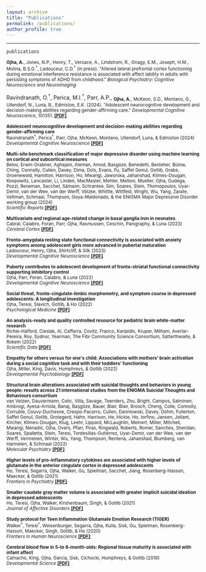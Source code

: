 ```yaml
---
layout: archive
title: "Publications"
permalink: /publications/
author_profile: true
---
```


 --- 

`publications`

<sub><b>Ojha, A.</b>, Jones, N.P., Henry, T., Versace, A., Lindstrom, R., Gnagy, E.M., Joseph, H.M., Molina, B.S.G.<sup>†</sup>, Ladouceur, C.D.<sup>†</sup> (in press). "Altered lateral prefrontal cortex functioning during emotional interference resistance is associated with affect lability in adults with persisting symptoms of ADHD from childhood." *Biological Psychiatry: Cognitive Neuroscience and Neuroimaging* 

Ravindranath, O.<sup>†</sup>, Perica, M.I.<sup>†</sup>, Parr, A.P., <sub><b>Ojha, A.</b>, McKeon, S.D., Montano, G., Ullendorf, N., Luna, B., Edmiston, E.K. (2024). "Adolescent neurocognitive development and decision-making abilities regarding gender-affirming care." *Developmental Cognitive Neuroscience*, 101351. [<b>[PDF]</b>](https://amarojha.github.io/_pages/2024dcn.pdf) 

<sub><b>Adolescent neurocognitive development and decision-making abilities regarding gender-affirming care</b>   
Ravindranath<sup>†</sup>, Perica<sup>†</sup>, Parr, Ojha, McKeon, Montano, Ullendorf, Luna, & Edmiston (2024)  
 *Developmental Cognitive Neuroscience*  [<b>[PDF]</b>](https://amarojha.github.io/_pages/2024dcn.pdf) </sub>

<sub><b>Multi-site benchmark classification of major depressive disorder using machine learning on cortical and subcortical measures</b>   
Belov, Erwin-Grabner, Aghajani, Aleman, Amod, Basgoze, Benedetti, Besteher, Bülow, Ching, Connolly, Cullen, Davey, Dima, Dols, Evans, Fu, Saffet Gonul, Gotlib, Grabe, Groenewold, Hamilton, Harrison, Ho,  Mwangi, Jaworska, Jahanshad, Klimes-Dougan, Koopowitz, Lancaster, Li, Linden, MacMaster, Mehler, Melloni, Mueller, Ojha, Oudega, Pozzi, Reneman, Sacchet, Sämann, Schrantee, Sim, Soares,  Stein, Thomopoulos, Uyar-Demir, van der Wee, van der Werff, Völzke,  Whittle, Wittfeld, Wright, Wu, Yang, Zarate, Veltman, Schmaal, Thompson, Goya-Maldonado, & the ENIGMA Major Depressive Disorder working group (2024)  
 *Scientific Reports*  [<b>[PDF]</b>](https://amarojha.github.io/_pages/2024scirep.pdf) </sub>

<sub><b>Multivariate and regional age-related change in basal ganglia iron in neonates</b>   
Cabral, Calabro, Foran, Parr, Ojha, Rasmussen, Ceschin, Panigraphy, & Luna (2023)  
 *Cerebral Cortex*  [<b>[PDF]</b>](https://amarojha.github.io/_pages/2023cercor.pdf) </sub>

<sub><b>Fronto-amygdala resting state functional connectivity is associated with anxiety symptoms among adolescent girls more advanced in pubertal maturation</b>   
Ladouceur, Henry, Ojha, Shirtcliff, & Silk (2023)  
 *Developmental Cognitive Neuroscience*  [<b>[PDF]</b>](https://amarojha.github.io/_pages/2023dcn.pdf) </sub>

<sub><b>Puberty contributes to adolescent development of fronto-striatal functional connectivity supporting inhibitory control</b>   
Ojha, Parr, Foran, Calabro, & Luna (2022)  
 *Developmental Cognitive Neuroscience*  [<b>[PDF]</b>](https://amarojha.github.io/_pages/2022dcn.pdf) </sub>

<sub><b>Social threat, fronto-cingulate-limbic morphometry, and symptom course in depressed adolescents: A longitudinal investigation</b>   
Ojha, Teresi, Slavich, Gotlib, & Ho (2022)  
 *Psychological Medicine*  [<b>[PDF]</b>](https://amarojha.github.io/_pages/2022psm.pdf) </sub>
 
 
<sub><b>An analysis-ready and quality controlled resource for pediatric brain white-matter research</b>   
Richie-Halford, Cieslak, Ai, Caffarra, Covitz, Franco, Karipidis, Kruper, Milham, Averlar-Pereira, Roy, Sydnor, Yearman, The Fibr Community Science Consortium, Satterthwaite, & Rokem (2022)  
 *Scientific Data*  [<b>[PDF]</b>](https://amarojha.github.io/_pages/2022scidata.pdf) </sub>

 
<sub><b>Empathy for others versus for one's child: Associations with mothers' brain activation during a social cognitive task and with their toddlers' functioning</b>   
Ojha, Miller, King, Davis, Humphreys, & Gotlib (2022)  
 *Developmental Psychobiology*  [<b>[PDF]</b>](https://amarojha.github.io/_pages/2022devpsybio.pdf) </sub>


<sub><b>Structural brain alterations associated with suicidal thoughts and behaviors in young people: results across 21 international studies from the ENIGMA Suicidal Thoughts and Behaviours consortium</b>   
van Velzen, Dauvermann, Colic, Villa, Savage, Toenders, Zhu, Bright, Campos, Salminen, Ambrogi, Ayesa-Arriola, Banaj, Başgöze, Bauer, Blair, Blair, Brosch, Cheng, Colle, Connolly, Corruble, Couvy-Duchesne, Crespo-Facorro, Cullen, Dannlowski, Davey, Dohm, Fullerton, Saffet Gonul, Gotlib, Grotegerd, Hahn, Harrison, He, Hickie, Ho, Iorfino, Jansen, Jollant, Kircher, Klimes-Dougan, Klug, Leehr, Lippard, McLaughlin, Meinert, Miller, Mitchell, Mwangi, Nenadić, Ojha, Overs, Pfarr, Piras, Ringwald, Roberts, Romer, Sanches, Sheridan, Soares, Spalletta, Stein, Teresi, Tordesillas-Gutiérrez, Uyar-Demir, van der Wee, van der Werff, Vermeiren, Winter, Wu, Yang, Thompson, Rentería, Jahanshad, Blumberg, van Harmelen, & Schmaal (2022)  
 *Molecular Psychiatry*  [<b>[PDF]</b>](https://amarojha.github.io/_pages/2022molpsy.pdf) </sub>
  
  
<sub><b>Higher levels of pro-inflammatory cytokines are associated with higher levels of glutamate in the anterior cingulate cortex in depressed adolescents</b>   
Ho, Teresi, Segarra, Ojha, Walker, Gu, Spielman, Sacchet, Jiang, Rosenberg-Hasson, Maecker, & Gotlib (2021)  
 *Frontiers in Psychiatry*  [<b>[PDF]</b>](https://amarojha.github.io/_pages/2021fip.pdf) </sub>
  
  
<sub><b>Smaller caudate gray matter volume is associated with greater implicit suicidal ideation in depressed adolescents</b>   
Ho, Teresi, Ojha, Walker, Kirshenbaum, Singh, & Gotlib (2021)  
 *Journal of Affective Disorders*  [<b>[PDF]</b>](https://amarojha.github.io/_pages/2021jad.pdf) </sub>
  
  
<sub><b>Study protocol for Teen Inflammation Glutamate Emotion Research (TIGER)</b>   
Walker<sup>†</sup>, Teresi<sup>†</sup>, Weisenburger, Segarra, Ojha, Kulla, Sisk, Gu, Spielman, Rosenberg-Hasson, Maecker, Singh, Gotlib, & Ho (2020)  
 *Frontiers in Human Neuroscience* [<b>[PDF]</b>](https://amarojha.github.io/_pages/2020fhn.pdf) </sub>

  
<sub><b>Cerebral blood flow in 5‐to 8‐month‐olds: Regional tissue maturity is associated with infant affect</b>   
Camacho, King, Ojha, Garcia, Sisk, Cichocki, Humphreys, & Gotlib (2019)  
 *Developmental Science* [<b>[PDF]</b>](https://amarojha.github.io/_pages/2019devsci.pdf) </sub>
  
  
